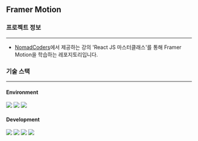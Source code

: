 ## Framer Motion

### 프로젝트 정보

---

- [NomadCoders](https://nomadcoders.co)에서 제공하는 강의 'React JS 마스터클래스'를 통해 Framer Motion을 학습하는 레포지토리입니다.

### 기술 스택

---

#### Environment

<img src="https://img.shields.io/badge/Visual Studio Code-4B9AE9?style=for-the-badge&logo=visualstudiocode&logoColor=white"> <img src="https://img.shields.io/badge/Git-F05032?style=for-the-badge&logo=git&logoColor=white"> <img src="https://img.shields.io/badge/GitHub-181717?style=for-the-badge&logo=github&logoColor=white">

#### Development

<img src="https://img.shields.io/badge/React-61DAFB?style=for-the-badge&logo=react&logoColor=black"> <img src="https://img.shields.io/badge/TypeScript-3178C6?style=for-the-badge&logo=typescript&logoColor=white"> <img src="https://img.shields.io/badge/Framer Motion-0055FF?style=for-the-badge&logo=framer-motion&logoColor=white"> <img src="https://img.shields.io/badge/Styled Components-DB7093?style=for-the-badge&logo=styled-components&logoColor=white">

